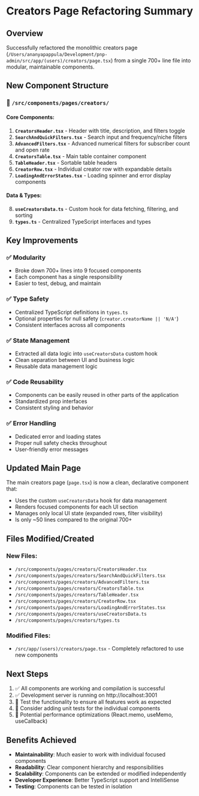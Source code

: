 # Creators Page Refactoring Summary

## Overview
Successfully refactored the monolithic creators page (`/Users/ananyapappula/Development/pnp-admin/src/app/(users)/creators/page.tsx`) from a single 700+ line file into modular, maintainable components.

## New Component Structure

### 📁 `/src/components/pages/creators/`

#### Core Components:
1. **`CreatorsHeader.tsx`** - Header with title, description, and filters toggle
2. **`SearchAndQuickFilters.tsx`** - Search input and frequency/niche filters
3. **`AdvancedFilters.tsx`** - Advanced numerical filters for subscriber count and open rate
4. **`CreatorsTable.tsx`** - Main table container component
5. **`TableHeader.tsx`** - Sortable table headers
6. **`CreatorRow.tsx`** - Individual creator row with expandable details
7. **`LoadingAndErrorStates.tsx`** - Loading spinner and error display components

#### Data & Types:
8. **`useCreatorsData.ts`** - Custom hook for data fetching, filtering, and sorting
9. **`types.ts`** - Centralized TypeScript interfaces and types

## Key Improvements

### ✅ Modularity
- Broke down 700+ lines into 9 focused components
- Each component has a single responsibility
- Easier to test, debug, and maintain

### ✅ Type Safety
- Centralized TypeScript definitions in `types.ts`
- Optional properties for null safety (`creator.creatorName || 'N/A'`)
- Consistent interfaces across all components

### ✅ State Management
- Extracted all data logic into `useCreatorsData` custom hook
- Clean separation between UI and business logic
- Reusable data management logic

### ✅ Code Reusability
- Components can be easily reused in other parts of the application
- Standardized prop interfaces
- Consistent styling and behavior

### ✅ Error Handling
- Dedicated error and loading states
- Proper null safety checks throughout
- User-friendly error messages

## Updated Main Page
The main creators page (`page.tsx`) is now a clean, declarative component that:
- Uses the custom `useCreatorsData` hook for data management
- Renders focused components for each UI section
- Manages only local UI state (expanded rows, filter visibility)
- Is only ~50 lines compared to the original 700+

## Files Modified/Created

### New Files:
- `/src/components/pages/creators/CreatorsHeader.tsx`
- `/src/components/pages/creators/SearchAndQuickFilters.tsx`
- `/src/components/pages/creators/AdvancedFilters.tsx`
- `/src/components/pages/creators/CreatorsTable.tsx`
- `/src/components/pages/creators/TableHeader.tsx`
- `/src/components/pages/creators/CreatorRow.tsx`
- `/src/components/pages/creators/LoadingAndErrorStates.tsx`
- `/src/components/pages/creators/useCreatorsData.ts`
- `/src/components/pages/creators/types.ts`

### Modified Files:
- `/src/app/(users)/creators/page.tsx` - Completely refactored to use new components

## Next Steps
1. ✅ All components are working and compilation is successful
2. ✅ Development server is running on http://localhost:3001
3. 🔄 Test the functionality to ensure all features work as expected
4. 🔄 Consider adding unit tests for the individual components
5. 🔄 Potential performance optimizations (React.memo, useMemo, useCallback)

## Benefits Achieved
- **Maintainability**: Much easier to work with individual focused components
- **Readability**: Clear component hierarchy and responsibilities  
- **Scalability**: Components can be extended or modified independently
- **Developer Experience**: Better TypeScript support and IntelliSense
- **Testing**: Components can be tested in isolation
